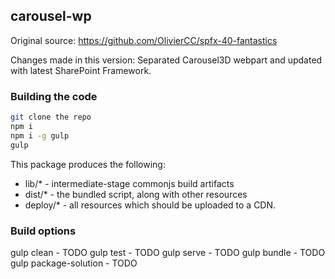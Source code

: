 ## carousel-wp

Original source: https://github.com/OlivierCC/spfx-40-fantastics

Changes made in this version: Separated Carousel3D webpart and updated with latest SharePoint Framework.

### Building the code

```bash
git clone the repo
npm i
npm i -g gulp
gulp
```

This package produces the following:

* lib/* - intermediate-stage commonjs build artifacts
* dist/* - the bundled script, along with other resources
* deploy/* - all resources which should be uploaded to a CDN.

### Build options

gulp clean - TODO
gulp test - TODO
gulp serve - TODO
gulp bundle - TODO
gulp package-solution - TODO
